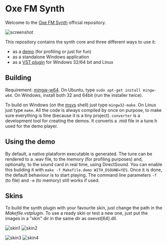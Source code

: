 Oxe FM Synth
============
Welcome to the [Oxe FM Synth](http://www.oxesoft.com/) official repository.

![screenshot](http://www.oxesoft.com/images/screenshot_medium.png)

This repository contains the synth core and three different ways to use it:

- as a [demo](https://en.wikipedia.org/wiki/Demoscene) (for profiling or just for fun)
- as a standalone Windows application
- as a [VST plugin](https://pt.wikipedia.org/wiki/Virtual_Studio_Technology) for Windows 32/64 bit and Linux

Building
--------
Requirement: [mingw-w64](http://mingw-w64.org/).
On Ubuntu, type ``sudo apt-get install mingw-w64``.
On Windows, install both 32 and 64bit (run the installer twice).

To build on Windows (on the [msys](https://msysgit.github.io/) shell) just type ``mingw32-make``.
On Linux just type ``make``.
All the code is always compiled by once on purpose, to make sure everything is fine (because it is a tiny project).
``converter`` is a development tool for creating the demos. It converts a .mid file in a tune.h used for the demo player.

Using the demo
--------------
By default, a native plataform executable is generated.
The tune can be rendered to a .wav file, to the memory (for profiling purposes) and, optionally, to the sound card in real time, using DirectSound. You can enable this building it with ``make -f Makefile.demo WITH_DSOUND=YES``. Once it is done, the default behaviour is to start playing. The command line parameters ``-f`` (to file) and ``-m`` (to memory) still works if used.

Skins
-----
To build the synth plugin with your favourite skin, just change the path in the *Makefile.vstplugin*.
To use a ready skin or test a new one, just put the images in a "skin" dir in the same dir as oxevst[64].dll.

![skin1](http://www.oxesoft.com/wordpress/wp-content/uploads/2015/04/layzer-300x206.png) ![skin2](http://www.oxesoft.com/wordpress/wp-content/uploads/2015/05/tx802-300x207.png) 

![skin3](http://www.oxesoft.com/wordpress/wp-content/uploads/2015/05/snow-300x207.png) ![skin4](http://www.oxesoft.com/wordpress/wp-content/uploads/2015/08/totolitoto-300x208.png)
